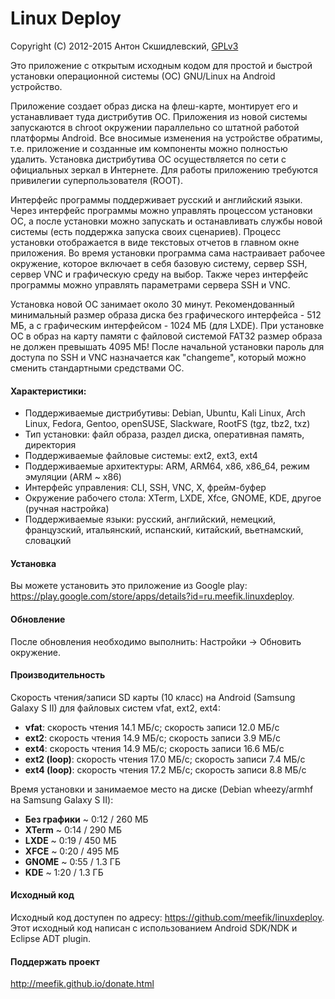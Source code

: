 Linux Deploy
============

Copyright (C) 2012-2015  Антон Скшидлевский, [GPLv3](http://opensource.org/licenses/gpl-3.0.html)

Это приложение с открытым исходным кодом для простой и быстрой установки операционной системы (ОС) GNU/Linux на Android устройство.

Приложение создает образ диска на флеш-карте, монтирует его и устанавливает туда дистрибутив ОС. Приложения из новой системы запускаются в chroot окружении параллельно со штатной работой платформы Android. Все вносимые изменения на устройстве обратимы, т.е. приложение и созданные им компоненты можно полностью удалить. Установка дистрибутива ОС осуществляется по сети с официальных зеркал в Интернете. Для работы приложению требуются привилегии суперпользователя (ROOT).

Интерфейс программы поддерживает русский и английский языки. Через интерфейс программы можно управлять процессом установки ОС, а после установки можно запускать и останавливать службы новой системы (есть поддержка запуска своих сценариев). Процесс установки отображается в виде текстовых отчетов в главном окне приложения. Во время установки программа сама настраивает рабочее окружение, которое включает в себя базовую систему, сервер SSH, сервер VNC и графическую среду на выбор. Также через интерфейс программы можно управлять параметрами сервера SSH и VNC.

Установка новой ОС занимает около 30 минут. Рекомендованный минимальный размер образа диска без графического интерфейса - 512 МБ, а с графическим интерфейсом - 1024 МБ (для LXDE). При установке ОС в образ на карту памяти с файловой системой FAT32 размер образа не должен превышать 4095 МБ! После начальной установки пароль для доступа по SSH и VNC назначается как "changeme", который можно сменить стандартными средствами ОС.

#### Характеристики: ####
* Поддерживаемые дистрибутивы: Debian, Ubuntu, Kali Linux, Arch Linux, Fedora, Gentoo, openSUSE, Slackware, RootFS (tgz, tbz2, txz)
* Тип установки: файл образа, раздел диска, оперативная память, директория
* Поддерживаемые файловые системы: ext2, ext3, ext4
* Поддерживаемые архитектуры: ARM, ARM64, x86, x86_64, режим эмуляции (ARM ~ x86)
* Интерфейс управления: CLI, SSH, VNC, X, фрейм-буфер
* Окружение рабочего стола: XTerm, LXDE, Xfce, GNOME, KDE, другое (ручная настройка)
* Поддерживаемые языки: русский, английский, немецкий, французский, итальянский, испанский, китайский, вьетнамский, словацкий

#### Установка ####
Вы можете установить это приложение из Google play: <https://play.google.com/store/apps/details?id=ru.meefik.linuxdeploy>.

#### Обновление ####
После обновления необходимо выполнить: Настройки -> Обновить окружение.

#### Производительность ####
Скорость чтения/записи SD карты (10 класс) на Android (Samsung Galaxy S II) для файловых систем vfat, ext2, ext4:
* **vfat**: скорость чтения 14.1 МБ/с; скорость записи 12.0 МБ/с
* **ext2**: скорость чтения 14.9 МБ/с; скорость записи 3.9 МБ/с
* **ext4**: скорость чтения 14.9 МБ/с; скорость записи 16.6 МБ/с
* **ext2 (loop)**: скорость чтения 17.0 МБ/с; скорость записи 7.4 МБ/с
* **ext4 (loop)**: скорость чтения 17.2 МБ/с; скорость записи 8.8 МБ/с

Время установки и занимаемое место на диске (Debian wheezy/armhf на Samsung Galaxy S II):
* **Без графики** ~ 0:12 / 260 МБ
* **XTerm** ~ 0:14 / 290 МБ
* **LXDE** ~ 0:19 / 450 МБ
* **XFCE** ~ 0:20 / 495 МБ
* **GNOME** ~ 0:55 / 1.3 ГБ
* **KDE** ~ 1:20 / 1.3 ГБ

#### Исходный код ####
Исходный код доступен по адресу: <https://github.com/meefik/linuxdeploy>. Этот исходный код написан с использованием Android SDK/NDK и Eclipse ADT plugin.

#### Поддержать проект ####
<http://meefik.github.io/donate.html>
